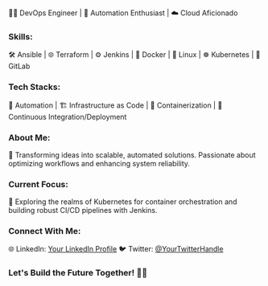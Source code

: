 👨‍💻 DevOps Engineer | 🚀 Automation Enthusiast | ☁️ Cloud Aficionado

### Skills:
🛠️ Ansible | 🌐 Terraform | ⚙️ Jenkins | 🐳 Docker | 🐧 Linux | ☸️ Kubernetes | 🚀 GitLab

### Tech Stacks:
🤖 Automation | 🏗️ Infrastructure as Code | 🚢 Containerization | 🔄 Continuous Integration/Deployment

### About Me:
🌟 Transforming ideas into scalable, automated solutions. Passionate about optimizing workflows and enhancing system reliability. 

### Current Focus:
🚀 Exploring the realms of Kubernetes for container orchestration and building robust CI/CD pipelines with Jenkins.

### Connect With Me:
🌐 LinkedIn: [Your LinkedIn Profile](#)
🐦 Twitter: [@YourTwitterHandle](#)

### Let's Build the Future Together! 🌈✨
